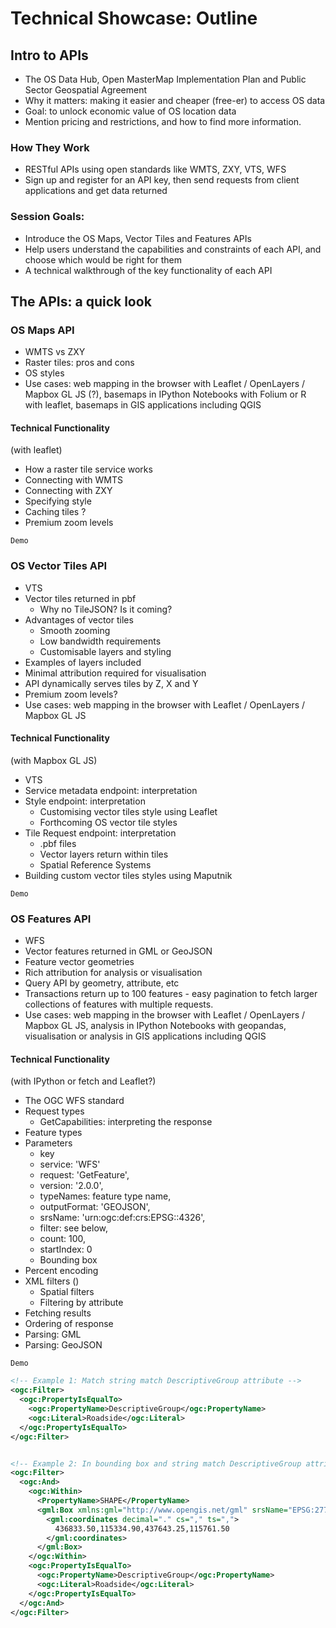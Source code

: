 # Technical Showcase: Outline

## Intro to APIs

- The OS Data Hub, Open MasterMap Implementation Plan and Public Sector Geospatial Agreement
- Why it matters: making it easier and cheaper (free-er) to access OS data
- Goal: to unlock economic value of OS location data
- Mention pricing and restrictions, and how to find more information.

### How They Work

- RESTful APIs using open standards like WMTS, ZXY, VTS, WFS
- Sign up and register for an API key, then send requests from client applications and get data returned

### Session Goals:

- Introduce the OS Maps, Vector Tiles and Features APIs
- Help users understand the capabilities and constraints of each API, and choose which would be right for them
- A technical walkthrough of the key functionality of each API

## The APIs: a quick look

### OS Maps API

- WMTS vs ZXY
- Raster tiles: pros and cons
- OS styles
- Use cases: web mapping in the browser with Leaflet / OpenLayers / Mapbox GL JS (?), basemaps in IPython Notebooks with Folium or R with leaflet, basemaps in GIS applications including QGIS

#### Technical Functionality

(with leaflet)
- How a raster tile service works
- Connecting with WMTS
- Connecting with ZXY
- Specifying style
- Caching tiles ?
- Premium zoom levels

`Demo`

### OS Vector Tiles API

- VTS
- Vector tiles returned in pbf
  - Why no TileJSON? Is it coming?
- Advantages of vector tiles
  - Smooth zooming
  - Low bandwidth requirements
  - Customisable layers and styling
- Examples of layers included
- Minimal attribution required for visualisation 
- API dynamically serves tiles by Z, X and Y
- Premium zoom levels?  
- Use cases: web mapping in the browser with Leaflet / OpenLayers / Mapbox GL JS

#### Technical Functionality

(with Mapbox GL JS)
- VTS
- Service metadata endpoint: interpretation
- Style endpoint: interpretation
  - Customising vector tiles style using Leaflet
  - Forthcoming OS vector tile styles
- Tile Request endpoint: interpretation
  - .pbf files
  - Vector layers return within tiles
  - Spatial Reference Systems
- Building custom vector tiles styles using Maputnik

`Demo`

### OS Features API

- WFS
- Vector features returned in GML or GeoJSON
- Feature vector geometries
- Rich attribution for analysis or visualisation
- Query API by geometry, attribute, etc
- Transactions return up to 100 features - easy pagination to fetch larger collections of features with multiple requests.
- Use cases: web mapping in the browser with Leaflet / OpenLayers / Mapbox GL JS, analysis in IPython Notebooks with geopandas, visualisation or analysis in GIS applications including QGIS

#### Technical Functionality

(with IPython or fetch and Leaflet?)
- The OGC WFS standard
- Request types
    - GetCapabilities: interpreting the response
- Feature types
- Parameters
  - key
  - service: 'WFS'
  - request: 'GetFeature',
  - version: '2.0.0',
  - typeNames: feature type name,
  - outputFormat: 'GEOJSON',
  - srsName: 'urn:ogc:def:crs:EPSG::4326',
  - filter: see below,
  - count: 100,
  - startIndex: 0
  - Bounding box
- Percent encoding
- XML filters ()
  - Spatial filters
  - Filtering by attribute
- Fetching results 
- Ordering of response 
- Parsing: GML
- Parsing: GeoJSON

`Demo`

```xml
<!-- Example 1: Match string match DescriptiveGroup attribute -->
<ogc:Filter>
  <ogc:PropertyIsEqualTo>
    <ogc:PropertyName>DescriptiveGroup</ogc:PropertyName>
    <ogc:Literal>Roadside</ogc:Literal>
  </ogc:PropertyIsEqualTo>
</ogc:Filter>


<!-- Example 2: In bounding box and string match DescriptiveGroup attribute -->
<ogc:Filter>
  <ogc:And>
    <ogc:Within>
      <PropertyName>SHAPE</PropertyName>
      <gml:Box xmlns:gml="http://www.opengis.net/gml" srsName="EPSG:27700">
        <gml:coordinates decimal="." cs="," ts=",">
          436833.50,115334.90,437643.25,115761.50
        </gml:coordinates>
      </gml:Box>
    </ogc:Within>
    <ogc:PropertyIsEqualTo>
      <ogc:PropertyName>DescriptiveGroup</ogc:PropertyName>
      <ogc:Literal>Roadside</ogc:Literal>
    </ogc:PropertyIsEqualTo>
  </ogc:And>
</ogc:Filter>
```

